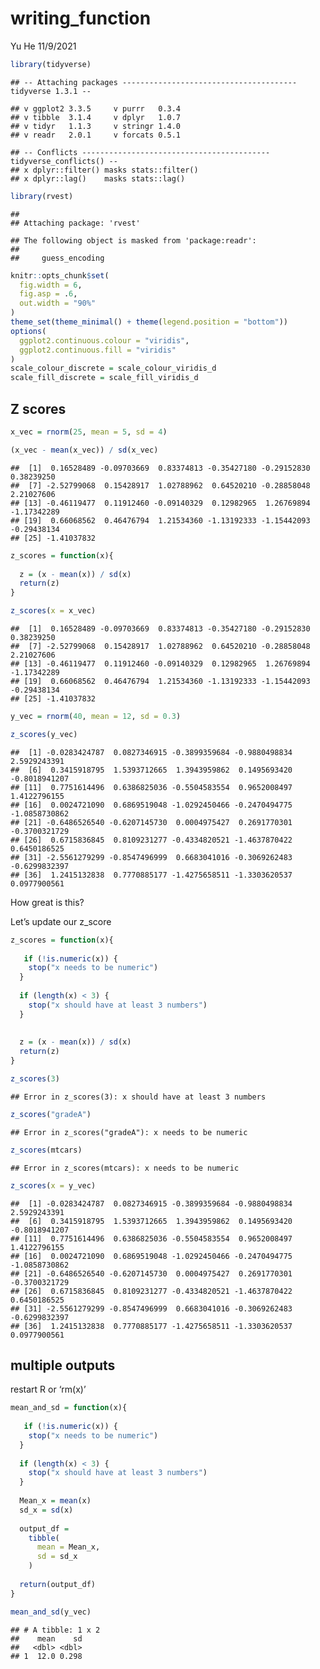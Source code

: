writing_function
================
Yu He
11/9/2021

``` r
library(tidyverse)
```

    ## -- Attaching packages --------------------------------------- tidyverse 1.3.1 --

    ## v ggplot2 3.3.5     v purrr   0.3.4
    ## v tibble  3.1.4     v dplyr   1.0.7
    ## v tidyr   1.1.3     v stringr 1.4.0
    ## v readr   2.0.1     v forcats 0.5.1

    ## -- Conflicts ------------------------------------------ tidyverse_conflicts() --
    ## x dplyr::filter() masks stats::filter()
    ## x dplyr::lag()    masks stats::lag()

``` r
library(rvest)
```

    ## 
    ## Attaching package: 'rvest'

    ## The following object is masked from 'package:readr':
    ## 
    ##     guess_encoding

``` r
knitr::opts_chunk$set(
  fig.width = 6,
  fig.asp = .6,
  out.width = "90%"
)
theme_set(theme_minimal() + theme(legend.position = "bottom"))
options(
  ggplot2.continuous.colour = "viridis",
  ggplot2.continuous.fill = "viridis"
)
scale_colour_discrete = scale_colour_viridis_d
scale_fill_discrete = scale_fill_viridis_d
```

## Z scores

``` r
x_vec = rnorm(25, mean = 5, sd = 4)

(x_vec - mean(x_vec)) / sd(x_vec)
```

    ##  [1]  0.16528489 -0.09703669  0.83374813 -0.35427180 -0.29152830  0.38239250
    ##  [7] -2.52799068  0.15428917  1.02788962  0.64520210 -0.28858048  2.21027606
    ## [13] -0.46119477  0.11912460 -0.09140329  0.12982965  1.26769894 -1.17342289
    ## [19]  0.66068562  0.46476794  1.21534360 -1.13192333 -1.15442093 -0.29438134
    ## [25] -1.41037832

``` r
z_scores = function(x){
  
  z = (x - mean(x)) / sd(x)
  return(z)
}

z_scores(x = x_vec)
```

    ##  [1]  0.16528489 -0.09703669  0.83374813 -0.35427180 -0.29152830  0.38239250
    ##  [7] -2.52799068  0.15428917  1.02788962  0.64520210 -0.28858048  2.21027606
    ## [13] -0.46119477  0.11912460 -0.09140329  0.12982965  1.26769894 -1.17342289
    ## [19]  0.66068562  0.46476794  1.21534360 -1.13192333 -1.15442093 -0.29438134
    ## [25] -1.41037832

``` r
y_vec = rnorm(40, mean = 12, sd = 0.3)

z_scores(y_vec)
```

    ##  [1] -0.0283424787  0.0827346915 -0.3899359684 -0.9880498834  2.5929243391
    ##  [6]  0.3415918795  1.5393712665  1.3943959862  0.1495693420 -0.8018941207
    ## [11]  0.7751614496  0.6386825036 -0.5504583554  0.9652008497  1.4122796155
    ## [16]  0.0024721090  0.6869519048 -1.0292450466 -0.2470494775 -1.0858730862
    ## [21] -0.6486526540 -0.6207145730  0.0004975427  0.2691770301 -0.3700321729
    ## [26]  0.6715836845  0.8109231277 -0.4334820521 -1.4637870422  0.6450186525
    ## [31] -2.5561279299 -0.8547496999  0.6683041016 -0.3069262483 -0.6299832397
    ## [36]  1.2415132838  0.7770885177 -1.4275658511 -1.3303620537  0.0977900561

How great is this?

Let’s update our z_score

``` r
z_scores = function(x){
  
   if (!is.numeric(x)) {
    stop("x needs to be numeric")
  }
  
  if (length(x) < 3) {
    stop("x should have at least 3 numbers")
  }
  
  
  z = (x - mean(x)) / sd(x)
  return(z)
}
```

``` r
z_scores(3)
```

    ## Error in z_scores(3): x should have at least 3 numbers

``` r
z_scores("gradeA")
```

    ## Error in z_scores("gradeA"): x needs to be numeric

``` r
z_scores(mtcars)
```

    ## Error in z_scores(mtcars): x needs to be numeric

``` r
z_scores(x = y_vec)
```

    ##  [1] -0.0283424787  0.0827346915 -0.3899359684 -0.9880498834  2.5929243391
    ##  [6]  0.3415918795  1.5393712665  1.3943959862  0.1495693420 -0.8018941207
    ## [11]  0.7751614496  0.6386825036 -0.5504583554  0.9652008497  1.4122796155
    ## [16]  0.0024721090  0.6869519048 -1.0292450466 -0.2470494775 -1.0858730862
    ## [21] -0.6486526540 -0.6207145730  0.0004975427  0.2691770301 -0.3700321729
    ## [26]  0.6715836845  0.8109231277 -0.4334820521 -1.4637870422  0.6450186525
    ## [31] -2.5561279299 -0.8547496999  0.6683041016 -0.3069262483 -0.6299832397
    ## [36]  1.2415132838  0.7770885177 -1.4275658511 -1.3303620537  0.0977900561

## multiple outputs

restart R or ‘rm(x)’

``` r
mean_and_sd = function(x){
  
   if (!is.numeric(x)) {
    stop("x needs to be numeric")
  }
  
  if (length(x) < 3) {
    stop("x should have at least 3 numbers")
  }
  
  Mean_x = mean(x)
  sd_x = sd(x)
  
  output_df =
    tibble(
      mean = Mean_x,
      sd = sd_x
    )
 
  return(output_df)
}

mean_and_sd(y_vec)
```

    ## # A tibble: 1 x 2
    ##    mean    sd
    ##   <dbl> <dbl>
    ## 1  12.0 0.298
